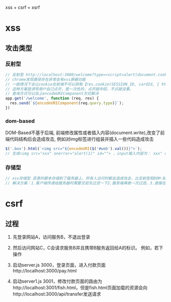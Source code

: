 
xss + csrf = xsrf

# xss

## 攻击类型

### 反射型
```js
// 反射型 http://localhost:3000/welcome?type=<script>alert(document.cookie)</script>
// chrome发现路径存在异常会有xss屏蔽功能
// 一般情况下会让cookie在前端不可以获取【res.cookie(SESSION_ID, cardId, { httpOnly: true });】，但并不是解决xss的方案，只是降低受损的范围
// 这种方案是诱导用户自己点开，是一次性的，点开就中招，不点就没事。
// 查询方式可以加上encodeURIComponent方式解决
app.get('/welcome', function (req, res) {
  res.send(`${encodeURIComponent(req.query.type)}`);
})
```

### dom-based

DOM-Based不基于后端, 前端修改属性或者插入内容(document.write),改变了前端代码结构后会造成攻击, 例如对img标签进行组装并插入一些代码造成攻击
```js
$('.box').html(`<img src="${encodeURI($('#web').val())}">`);
// 生成<img src="xxx" onerror="alert(1)" id=""> ，input输入内容为： xxx" onerror="alert(1)" id=" 改变了img的结构，弹出alert框

```

### 存储型
```js
// xss存储型 恶意的脚本存储到了服务器上，所有人访问时都会造成攻击，比反射型和DOM-Based范围更大
// 解决方案：1.客户端传递给服务器时需要交验先过滤一下2.服务端再做一次过滤。3.直接在输出的时候过滤
```

# csrf

## 过程

1. 先登录网站A，访问服务B，不退出登录
2. 然后访问网站C，C会请求服务B并且携带B服务返回给A的标识。
例如，若下操作

1. 启动server.js 3000，登录页面，进入付款页面http://localhost:3000/pay.html
2. 启动server1.js 3001，修改付款页面的路由为http://localhost:3001/fish.html，但是fish.html页面加载的资源会向http://localhost:3000/api/transfer发送请求
